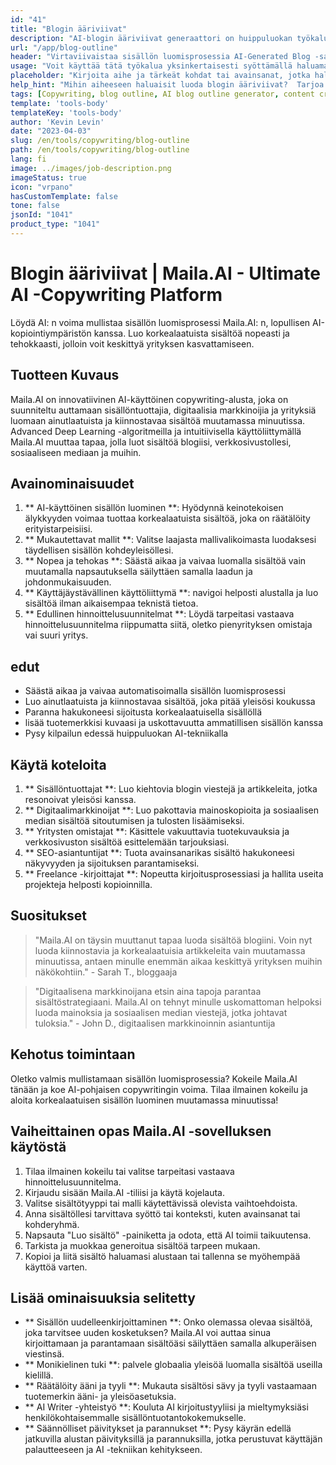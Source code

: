 ```yaml
---
id: "41"
title: "Blogin ääriviivat"
description: "AI-blogin ääriviivat generaattori on huippuluokan työkalu, joka hyödyntää keinotekoista älykkyyttä luodakseen hyvin jäsenneltyjä ja organisoituja blogia.  Tämä tehokas työkalu auttaa sinua säästämään aikaa ja vaivaa luomalla selkeät ääriviivat valitun aiheen tai avainsanojen perusteella, mikä helpottaa blogin kiinnostavan blogin sisällön suunnittelua ja kehittämistä."
url: "/app/blog-outline"
header: "Virtaviivaistaa sisällön luomisprosessia AI-Generated Blog -sarjalla."
usage: "Voit käyttää tätä työkalua yksinkertaisesti syöttämällä haluamasi aihe, avainsanat tai avainkohdat.  Tämä AI-käyttöinen generaattori luo sitten kattavan ja hyvin jäsennellyn blogin ääriviivat panoksesi perusteella."
placeholder: "Kirjoita aihe ja tärkeät kohdat tai avainsanat, jotka haluat sisällyttää ääriviivaan, esimerkiksi: \ n \ n Aihe: Jooga \ n \ n avainkohdat: \ n \ n1.  Parantaa joustavuutta \ n2.  Parantaa henkistä keskittymistä \ n3.  Vähentää stressiä \ n \ n avainsanat: jooga, joustavuus, henkinen tarkennus, stressin vähentäminen"
help_hint: "Mihin aiheeseen haluaisit luoda blogin ääriviivat?  Tarjoa joitain aiheeseen liittyviä avainsanoja tai avainkohtia ja AI tuottaa hyvin jäsennellyn blogin ääriviivat panoksesi perusteella.  On suositeltavaa luetella avainkohtia, jotka haluat kattaa blogiviestissä."
tags: [Copywriting, blog outline, AI blog outline generator, content creation]
template: 'tools-body'
templateKey: 'tools-body'
author: 'Kevin Levin'
date: "2023-04-03"
slug: /en/tools/copywriting/blog-outline
path: /en/tools/copywriting/blog-outline
lang: fi
image: ../images/job-description.png
imageStatus: true
icon: "vrpano"
hasCustomTemplate: false
tone: false
jsonId: "1041"
product_type: "1041"
---
```

# Blogin ääriviivat |  Maila.AI - Ultimate AI -Copywriting Platform

Löydä AI: n voima mullistaa sisällön luomisprosessi Maila.AI: n, lopullisen AI-kopiointiympäristön kanssa.  Luo korkealaatuista sisältöä nopeasti ja tehokkaasti, jolloin voit keskittyä yrityksen kasvattamiseen.

## Tuotteen Kuvaus

Maila.AI on innovatiivinen AI-käyttöinen copywriting-alusta, joka on suunniteltu auttamaan sisällöntuottajia, digitaalisia markkinoijia ja yrityksiä luomaan ainutlaatuista ja kiinnostavaa sisältöä muutamassa minuutissa.  Advanced Deep Learning -algoritmeilla ja intuitiivisella käyttöliittymällä Maila.AI muuttaa tapaa, jolla luot sisältöä blogiisi, verkkosivustollesi, sosiaaliseen mediaan ja muihin.

## Avainominaisuudet

1. ** AI-käyttöinen sisällön luominen **: Hyödynnä keinotekoisen älykkyyden voimaa tuottaa korkealaatuista sisältöä, joka on räätälöity erityistarpeisiisi.
 2. ** Mukautettavat mallit **: Valitse laajasta mallivalikoimasta luodaksesi täydellisen sisällön kohdeyleisöllesi.
 3. ** Nopea ja tehokas **: Säästä aikaa ja vaivaa luomalla sisältöä vain muutamalla napsautuksella säilyttäen samalla laadun ja johdonmukaisuuden.
 4. ** Käyttäjäystävällinen käyttöliittymä **: navigoi helposti alustalla ja luo sisältöä ilman aikaisempaa teknistä tietoa.
 5. ** Edullinen hinnoittelusuunnitelmat **: Löydä tarpeitasi vastaava hinnoittelusuunnitelma riippumatta siitä, oletko pienyrityksen omistaja vai suuri yritys.

## edut

- Säästä aikaa ja vaivaa automatisoimalla sisällön luomisprosessi
 - Luo ainutlaatuista ja kiinnostavaa sisältöä, joka pitää yleisösi koukussa
 - Paranna hakukoneesi sijoitusta korkealaatuisella sisällöllä
 - lisää tuotemerkkisi kuvaasi ja uskottavuutta ammatillisen sisällön kanssa
 - Pysy kilpailun edessä huippuluokan AI-tekniikalla

## Käytä koteloita

1. ** Sisällöntuottajat **: Luo kiehtovia blogin viestejä ja artikkeleita, jotka resonoivat yleisösi kanssa.
 2. ** Digitaalimarkkinoijat **: Luo pakottavia mainoskopioita ja sosiaalisen median sisältöä sitoutumisen ja tulosten lisäämiseksi.
 3. ** Yritysten omistajat **: Käsittele vakuuttavia tuotekuvauksia ja verkkosivuston sisältöä esittelemään tarjouksiasi.
 4. ** SEO-asiantuntijat **: Tuota avainsanarikas sisältö hakukoneesi näkyvyyden ja sijoituksen parantamiseksi.
 5. ** Freelance -kirjoittajat **: Nopeutta kirjoitusprosessiasi ja hallita useita projekteja helposti kopioinnilla.

## Suositukset

> "Maila.AI on täysin muuttanut tapaa luoda sisältöä blogiini. Voin nyt luoda kiinnostavia ja korkealaatuisia artikkeleita vain muutamassa minuutissa, antaen minulle enemmän aikaa keskittyä yrityksen muihin näkökohtiin."  - Sarah T., bloggaaja

> "Digitaalisena markkinoijana etsin aina tapoja parantaa sisältöstrategiaani. Maila.AI on tehnyt minulle uskomattoman helpoksi luoda mainoksia ja sosiaalisen median viestejä, jotka johtavat tuloksia."  - John D., digitaalisen markkinoinnin asiantuntija

## Kehotus toimintaan

Oletko valmis mullistamaan sisällön luomisprosessia?  Kokeile Maila.AI tänään ja koe AI-pohjaisen copywritingin voima.  Tilaa ilmainen kokeilu ja aloita korkealaatuisen sisällön luominen muutamassa minuutissa!

## Vaiheittainen opas Maila.AI -sovelluksen käytöstä

1. Tilaa ilmainen kokeilu tai valitse tarpeitasi vastaava hinnoittelusuunnitelma.
 2. Kirjaudu sisään Maila.AI -tiliisi ja käytä kojelauta.
 3. Valitse sisältötyyppi tai malli käytettävissä olevista vaihtoehdoista.
 4. Anna sisältöllesi tarvittava syöttö tai konteksti, kuten avainsanat tai kohderyhmä.
 5. Napsauta "Luo sisältö" -painiketta ja odota, että AI toimii taikuutensa.
 6. Tarkista ja muokkaa generoitua sisältöä tarpeen mukaan.
 7. Kopioi ja liitä sisältö haluamasi alustaan ​​tai tallenna se myöhempää käyttöä varten.

## Lisää ominaisuuksia selitetty

- ** Sisällön uudelleenkirjoittaminen **: Onko olemassa olevaa sisältöä, joka tarvitsee uuden kosketuksen?  Maila.AI voi auttaa sinua kirjoittamaan ja parantamaan sisältöäsi säilyttäen samalla alkuperäisen viestinsä.
 - ** Monikielinen tuki **: palvele globaalia yleisöä luomalla sisältöä useilla kielillä.
 - ** Räätälöity ääni ja tyyli **: Mukauta sisältösi sävy ja tyyli vastaamaan tuotemerkin ääni- ja yleisöasetuksia.
 - ** AI Writer -yhteistyö **: Kouluta AI kirjoitustyyliisi ja mieltymyksiäsi henkilökohtaisemmalle sisällöntuotantokokemukselle.
 - ** Säännölliset päivitykset ja parannukset **: Pysy käyrän edellä jatkuvilla alustan päivityksillä ja parannuksilla, jotka perustuvat käyttäjän palautteeseen ja AI -tekniikan kehitykseen.
